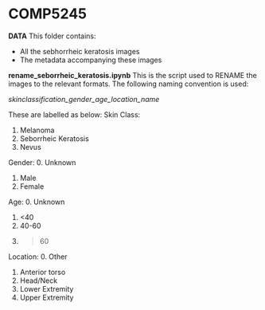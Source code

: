 # COMP5245

**DATA**
This folder contains:
* All the sebhorrheic keratosis images
* The metadata accompanying these images

**rename_seborrheic_keratosis.ipynb**
This is the script used to RENAME the images to the relevant formats. The following naming convention is used:  

*skinclassification_gender_age_location_name*  

These are labelled as below:
Skin Class:
1. Melanoma
2. Seborrheic Keratosis
3. Nevus

Gender:
0. Unknown
1. Male
2. Female

Age:
0. Unknown
1. <40
2. 40-60
3. >60

Location:
0. Other
1. Anterior torso
2. Head/Neck
3. Lower Extremity
4. Upper Extremity
